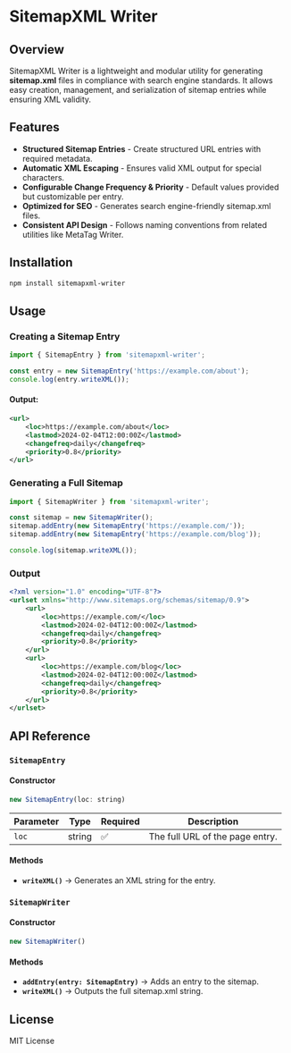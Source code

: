 # SitemapXML Writer

## Overview
SitemapXML Writer is a lightweight and modular utility for generating **sitemap.xml** files in compliance with search engine standards. It allows easy creation, management, and serialization of sitemap entries while ensuring XML validity.

## Features
- **Structured Sitemap Entries** - Create structured URL entries with required metadata.
- **Automatic XML Escaping** - Ensures valid XML output for special characters.
- **Configurable Change Frequency & Priority** - Default values provided but customizable per entry.
- **Optimized for SEO** - Generates search engine-friendly sitemap.xml files.
- **Consistent API Design** - Follows naming conventions from related utilities like MetaTag Writer.

## Installation
```sh
npm install sitemapxml-writer
```

## Usage
### Creating a Sitemap Entry
```javascript
import { SitemapEntry } from 'sitemapxml-writer';

const entry = new SitemapEntry('https://example.com/about');
console.log(entry.writeXML());
```
#### Output:
```xml
<url>
    <loc>https://example.com/about</loc>
    <lastmod>2024-02-04T12:00:00Z</lastmod>
    <changefreq>daily</changefreq>
    <priority>0.8</priority>
</url>
```

### Generating a Full Sitemap
```javascript
import { SitemapWriter } from 'sitemapxml-writer';

const sitemap = new SitemapWriter();
sitemap.addEntry(new SitemapEntry('https://example.com/'));
sitemap.addEntry(new SitemapEntry('https://example.com/blog'));

console.log(sitemap.writeXML());
```

### Output
```xml
<?xml version="1.0" encoding="UTF-8"?>
<urlset xmlns="http://www.sitemaps.org/schemas/sitemap/0.9">
    <url>
        <loc>https://example.com/</loc>
        <lastmod>2024-02-04T12:00:00Z</lastmod>
        <changefreq>daily</changefreq>
        <priority>0.8</priority>
    </url>
    <url>
        <loc>https://example.com/blog</loc>
        <lastmod>2024-02-04T12:00:00Z</lastmod>
        <changefreq>daily</changefreq>
        <priority>0.8</priority>
    </url>
</urlset>
```

## API Reference
### `SitemapEntry`
#### Constructor
```javascript
new SitemapEntry(loc: string)
```
| Parameter | Type   | Required | Description                        |
|-----------|--------|----------|------------------------------------|
| `loc`     | string | ✅       | The full URL of the page entry.   |

#### Methods
- **`writeXML()`** → Generates an XML string for the entry.

### `SitemapWriter`
#### Constructor
```javascript
new SitemapWriter()
```
#### Methods
- **`addEntry(entry: SitemapEntry)`** → Adds an entry to the sitemap.
- **`writeXML()`** → Outputs the full sitemap.xml string.

## License
MIT License


